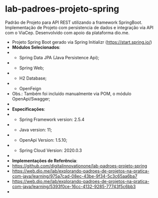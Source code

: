 # lab-padroes-projeto-spring

Padrão de Projeto para API REST utilizando a framework SpringBoot. 
Implementação de Projeto com persistencia de dados e integração via API com o ViaCep. 
Desenvolvido com apoio da plataforma dio.me.


 * Projeto Spring Boot gerado via Spring Initializr (https://start.spring.io/)
 * <b>Módulos Selecionados</b>:
 * - Spring Data JPA (Java Persistence Api);
 * - Spring Web;
 * - H2 Database;
 * - OpenFeign
 * Obs.: Também foi incluído manualmente via POM, o módulo OpenApi/Swagger;
 *
 * <b>Especificações</b>:
 * - Spring Framework version: 2.5.4
 * - Java version: 11;
 * - OpenApi Version: 1.5.10;
 * - Spring Cloud Version: 2020.0.3
 *
 * <b>Implementações de Referência</b>:
 * https://github.com/digitalinnovationone/lab-padroes-projeto-spring
 * https://web.dio.me/lab/explorando-padroes-de-projetos-na-pratica-com-java/learning/975a7cad-08ec-43be-9f34-5c3c65aa6ba7
 * https://web.dio.me/lab/explorando-padroes-de-projetos-na-pratica-com-java/learning/5393f0ce-16cc-4132-9285-77743f5c6bb3
 *
